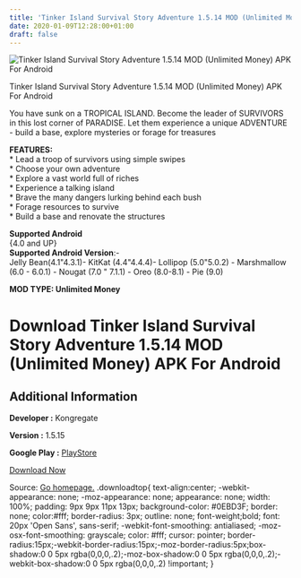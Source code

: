 ```yaml
---
title: 'Tinker Island Survival Story Adventure 1.5.14 MOD (Unlimited Money) APK For Android'
date: 2020-01-09T12:28:00+01:00
draft: false
---
```


![Tinker Island Survival Story Adventure 1.5.14 MOD (Unlimited Money) APK For Android](https://i0.wp.com/apkhome.net/wp-content/uploads/2020/01/Tinker-Island-Survival-Story-Adventure-1.5.14-MOD-Unlimited-Money.png "Tinker Island Survival Story Adventure 1.5.14 MOD (Unlimited Money) APK For Android")

  

Tinker Island Survival Story Adventure 1.5.14 MOD (Unlimited Money) APK For Android

You have sunk on a TROPICAL ISLAND. Become the leader of SURVIVORS in this lost corner of PARADISE. Let them experience a unique ADVENTURE - build a base, explore mysteries or forage for treasures

**FEATURES:**  
\* Lead a troop of survivors using simple swipes  
\* Choose your own adventure  
\* Explore a vast world full of riches  
\* Experience a talking island  
\* Brave the many dangers lurking behind each bush  
\* Forage resources to survive  
\* Build a base and renovate the structures

**Supported Android**  
{4.0 and UP}  
**Supported Android Version**:-  
Jelly Bean(4.1"4.3.1)- KitKat (4.4"4.4.4)- Lollipop (5.0"5.0.2) - Marshmallow (6.0 - 6.0.1) - Nougat (7.0 " 7.1.1) - Oreo (8.0-8.1) - Pie (9.0)

**MOD TYPE: Unlimited Money**

Download Tinker Island Survival Story Adventure 1.5.14 MOD (Unlimited Money) APK For Android
============================================================================================

Additional Information
----------------------

**Developer :** Kongregate

**Version :** 1.5.15

**Google Play :** [PlayStore](https://play.google.com/store/apps/details?id=com.kongregate.mobile.tinkerisland.google)

  

[Download Now](https://store4app.co/post/tinker-island-survival-story-adventure-1-5-14-mod-unlimited-money-apk-for-android_1578569218)

  
Source: [Go homepage.](https://store4app.co/post/tinker-island-survival-story-adventure-1-5-14-mod-unlimited-money-apk-for-android_1578569218) .downloadtop{ text-align:center; -webkit-appearance: none; -moz-appearance: none; appearance: none; width: 100%; padding: 9px 9px 11px 13px; background-color: #0EBD3F; border: none; color:#fff; border-radius: 3px; outline: none; font-weight;bold; font: 20px 'Open Sans', sans-serif; -webkit-font-smoothing: antialiased; -moz-osx-font-smoothing: grayscale; color: #fff; cursor: pointer; border-radius:15px;-webkit-border-radius:15px;-moz-border-radius:5px;box-shadow:0 0 5px rgba(0,0,0,.2);-moz-box-shadow:0 0 5px rgba(0,0,0,.2);-webkit-box-shadow:0 0 5px rgba(0,0,0,.2) !important; }